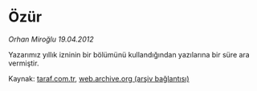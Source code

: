 # Özür

*Orhan Miroğlu 19.04.2012*

<div class="yazi"><p>Yazarımız yıllık izninin bir bölümünü kullandığından yazılarına bir süre ara vermiştir.</p>
</div>

Kaynak: [taraf.com.tr](http://www.taraf.com.tr/orhan-miroglu/makale-ozur-9.htm), [web.archive.org (arşiv bağlantısı)](http://web.archive.org/web/20130721215642/http://www.taraf.com.tr/orhan-miroglu/makale-ozur-9.htm)
